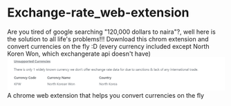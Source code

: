 # Exchange-rate_web-extension
Are you tired of google searching "120,000 dollars to naira"?, well here is the solution to all life's problems!!! 
Download this chrom extension and convert currencies on the fly :D
(every currency included except North Koren Won, which exchangerate api doesn't have)
![Disclaimer](/currency.png)
A chrome web extension that helps you convert currencies on the fly
